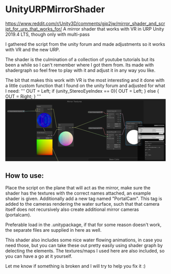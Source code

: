 # UnityURPMirrorShader
https://www.reddit.com/r/Unity3D/comments/gjp2jw/mirror_shader_and_script_for_urp_that_works_for/
A mirror shader that works with VR in URP Unity 2019.4 LTS, though only with multi-pass

I gathered the script from the unity forum and made adjustments so it works with VR and the new URP.

The shader is the culmination of a collection of youtube tutorials but its been a while so I can't remember where I got them from. Its made with shadergraph so feel free to play with it and adjust it in any way you like.

The bit that makes this work with VR is the most interesting and it done with a little custom function that I found on the unity forum and adjusted for what I need:
'''
OUT = Left;
if (unity_StereoEyeIndex == 0){
OUT = Left;
}
else {
OUT = Right;
}
'''
![shadergraphscreenshot](shadergraphscreenshot.png)

## How to use:
Place the script on the plane that will act as the mirror, make sure the shader has the textures with the correct names attached, an example shader is given.
Additionally add a new tag named "PortalCam". This tag is added to the cameras rendering the water surface, such that that camera itself does not recursively also create additional mirror cameras (portalcam).

Preferable load in the .unitypackage, if that for some reason doesn't work, the separate files are supplied in here as well.

This shader also includes some nice water flowing animations, in case you need those, but you can take these out pretty easily using shader graph by delecting the elements.
The textures/maps I used here are also included, so you can have a go at it yourself.

Let me know if something is broken and I will try to help you fix it :)




